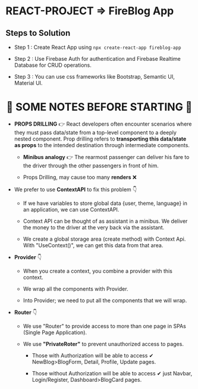 # REACT-PROJECT => FireBlog App

## Steps to Solution

- Step 1 : Create React App using `npx create-react-app fireblog-app`

- Step 2 : Use Firebase Auth for authentication and Firebase Realtime Database for CRUD operations.

- Step 3 : You can use css frameworks like Bootstrap, Semantic UI, Material UI.

# <center>📜 SOME NOTES BEFORE STARTING 📜</center>

- <b>PROPS DRILLING</b> 👉 React developers often encounter scenarios where they must pass data/state from a top-level component to a deeply nested component. Prop drilling refers to <b>transporting this data/state as props</b> to the intended destination through intermediate components.

   + <b>Minibus analogy</b> 👉 The rearmost passenger can deliver his fare to the driver through the other passengers in front of him.

   + Props Drilling, may cause too many <b>renders</b> ❌

- We prefer to use <b>ContextAPI</b> to fix this problem 👇

   + If we have variables to store global data {user, theme, language} in an application, we can use ContextAPI.

   + Context API can be thought of as assistant in a minibus. We deliver the money to the driver at the very back via the assistant.

   + We create a global storage area (create method) with Context Api. With "UseContext()", we can get this data from that area.

- <b>Provider</b> 👇

   + When you create a context, you combine a provider with this context.

   + We wrap all the components with Provider.

   + Into Provider; we need to put all the components that we will wrap.

- <b>Router</b> 👇

   + We use "Router" to provide access to more than one page in SPAs (Single Page Application).

   + We use <b>"PrivateRoter"</b> to prevent unauthorized access to pages.

      - Those with Authorization will be able to access ✔ NewBlog>BlogForm, Detail, Profile, Update pages.

      - Those without Authorization  will be able to access ✔ just Navbar, Login/Register, Dashboard>BlogCard pages.